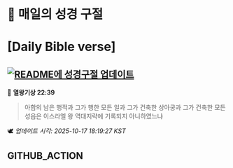 # 🙏 매일의 성경 구절
# [Daily Bible verse]
## [![README에 성경구절 업데이트](https://github.com/DONGSUKA/first_test/actions/workflows/update-readme-bible.yml/badge.svg)](https://github.com/DONGSUKA/first_test/actions/workflows/update-readme-bible.yml)
<!-- START_BIBLE_VERSE -->
📖 **열왕기상 22:39**
> 아합의 남은 행적과 그가 행한 모든 일과 그가 건축한 상아궁과 그가 건축한 모든 성읍은 이스라엘 왕 역대지략에 기록되지 아니하였느냐

🕊️ _업데이트 시각: 2025-10-17 18:19:27 KST_
  <!-- END_BIBLE_VERSE -->
## GITHUB_ACTION
